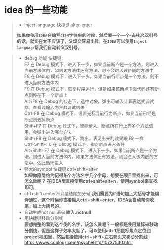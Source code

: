 # idea 的一些功能

>+ Inject language  快捷键 alter-enter   
>
>  **如果你使用`IDEA`在编写`JSON`字符串的时候，然后要一个一个`\`去转义双引号的话，就实在太不应该了，又烦又容易出错。在`IDEA`可以使用`Inject language`帮我们自动转义双引号。**

> + debug 功能 
快捷键:  
F7 在 Debug 模式下，进入下一步，如果当前断点是一个方法，则进入当前方法体内，如果该方法体还有方法，则不会进入该内嵌的方法中  
F8 在 Debug 模式下，进入下一步，如果当前行断点是一个方法，则不进入当前方法体内  
F9 在 Debug 模式下，恢复程序运行，但是如果该断点下面代码还有断点则停在下一个断点上  
Alt+F8 在 Debug 的状态下，选中对象，弹出可输入计算表达式调试框，查看该输入内容的调试结果   
Ctrl+F8  在 Debug 模式下，设置光标当前行为断点，如果当前已经是断点则去掉断点   
Shift+F7  在 Debug 模式下，智能步入。断点所在行上有多个方法调用，会弹出进入哪个方法  
Shift+F8 在 Debug 模式下，跳出，表现出来的效果跟 F9 一样  
Ctrl+Shift+F8 在 Debug 模式下，指定断点进入条件  
Alt+Shift+F7 在 Debug 模式下，进入下一步，如果当前断点是一个方法，则进入当前方法体内，如果方法体还有方法，则会进入该内嵌的方法中，依此循环进入  
> + 强大的symbol 快捷键 ctrl+shift+alt+n  
> **如果你隐隐约约记得某个方法名字几个字母，想要在项目里找出来，可怎么做呢？ 在IDEA里直接使用ctrl+shift+alt+n，使用symbol来查找即可。**  
> + ctrl+shift+enter不只是结尾加分号 **我们需要为if语句加上大括号才能编译通过，这个时候你直接输入ctrl+shift+enter，IDEA会自动帮你收尾，加上大括号的。**           
> + 自动生成not null语句  **输入.notnull**
> + 用快捷键移动分割线  
**要想完整的看到这个类的名字，该怎么做呢？一般都是使用鼠标来移动分割线，但是这样子效率太低了。可以使用alt+1把鼠标焦点定位到project视图里，然后直接使用ctrl+shift+左右箭头来移动分割线**
https://www.cnblogs.com/psyche61/p/10737530.html
